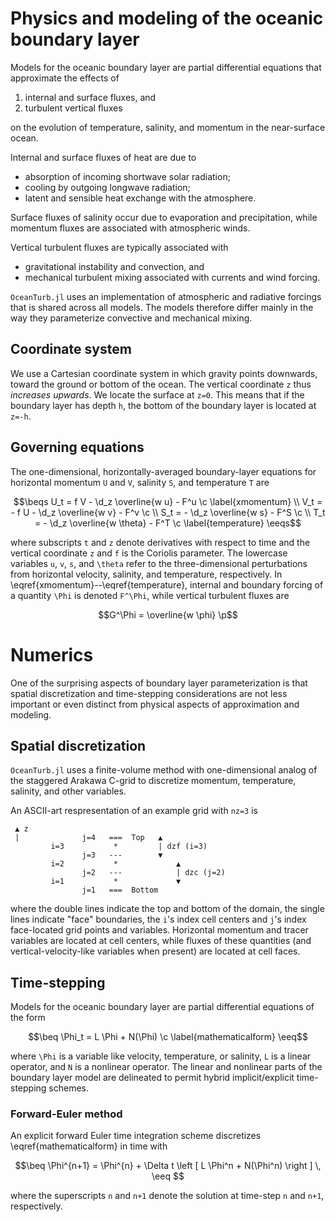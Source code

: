 ```math
\newcommand{\c}{\, ,}
\newcommand{\p}{\, .}
\newcommand{\d}{\partial}

\newcommand{\r}[1]{\mathrm{#1}}

\newcommand{\ee}{\mathrm{e}}

\newcommand{\beq}{\begin{equation}}
\newcommand{\eeq}{\end{equation}}

\newcommand{\beqs}{\begin{gather}}
\newcommand{\eeqs}{\end{gather}}
```

# Physics and modeling of the oceanic boundary layer

Models for the oceanic boundary layer are partial
differential equations that approximate the effects of 

1. internal and surface fluxes, and
2. turbulent vertical fluxes

on the evolution of temperature, salinity, and momentum in
the near-surface ocean.

Internal and surface fluxes of heat are due to

* absorption of incoming shortwave solar radiation;
* cooling by outgoing longwave radiation;
* latent and sensible heat exchange with the atmosphere.

Surface fluxes of salinity occur due to evaporation and precipitation, 
while momentum fluxes are associated with atmospheric winds.

Vertical turbulent fluxes are typically associated with

* gravitational instability and convection, and
* mechanical turbulent mixing associated with currents and wind forcing.

`OceanTurb.jl` uses 
an implementation of atmospheric and radiative forcings that is shared
across all models. The models therefore differ mainly in the way they
parameterize convective and mechanical mixing.

## Coordinate system

We use a Cartesian coordinate system in which gravity points downwards, 
toward the ground or bottom of the ocean. The vertical coordinate ``z`` 
thus *increases upwards*. We locate the surface at ``z=0``. This means that if
the boundary layer has depth ``h``, the bottom of the boundary layer is 
located at ``z=-h``.

## Governing equations

The one-dimensional, horizontally-averaged boundary-layer equations for 
horizontal momentum ``U`` and ``V``, salinity ``S``, and 
temperature ``T`` are 

```math
\beqs
U_t =   f V - \d_z \overline{w u} - F^u \c \label{xmomentum} \\
V_t = - f U - \d_z \overline{w v} - F^v \c \\
S_t =       - \d_z \overline{w s} - F^S \c \\
T_t =       - \d_z \overline{w \theta} - F^T \c \label{temperature}
\eeqs
```

where subscripts ``t`` and ``z`` denote derivatives with respect to time 
and the vertical coordinate ``z`` and ``f`` is the Coriolis parameter. 
The lowercase variables ``u``, ``v``, ``s``, and ``\theta`` refer to the 
three-dimensional perturbations from horizontal velocity, salinity, and 
temperature, respectively. 
In \eqref{xmomentum}--\eqref{temperature}, internal and boundary forcing of a
quantity ``\Phi`` is denoted ``F^\Phi``, while vertical turbulent fluxes are

```math
G^\Phi = \overline{w \phi} \p
```

# Numerics

One of the surprising aspects of boundary layer parameterization is that 
spatial discretization and time-stepping considerations are not less important
or even distinct from physical aspects of approximation and modeling.

## Spatial discretization

`OceanTurb.jl` uses a finite-volume method with one-dimensional analog of 
the staggered Arakawa C-grid to discretize momentum, temperature, salinity,
and other variables.

An ASCII-art respresentation of an example grid with `nz=3` is

```text
 ▲ z 
 |              j=4   ===  Top   ▲              
         i=3           *         | dzf (i=3)
                j=3   ---        ▼
         i=2           *             ▲            
                j=2   ---            | dzc (j=2) 
         i=1           *             ▼  
                j=1   ===  Bottom
```

where the double lines indicate the top and bottom of the domain,
the single lines indicate "face" boundaries, the
`i`'s index cell centers and `j`'s index face-located grid points 
and variables.
Horizontal momentum and tracer variables are located at cell centers, 
while fluxes of these quantities (and vertical-velocity-like variables when present)
are located at cell faces. 


## Time-stepping

Models for the oceanic boundary layer are partial differential equations of 
the form

```math
\beq
\Phi_t = L \Phi + N(\Phi) \c
\label{mathematicalform}
\eeq
```

where ``\Phi`` is a variable like velocity, temperature, or salinity, ``L`` is 
a linear operator, and ``N`` is a nonlinear operator. The linear and nonlinear
parts of the boundary layer model are delineated to permit hybrid 
implicit/explicit time-stepping schemes.

### Forward-Euler method

An explicit forward Euler time integration scheme discretizes
\eqref{mathematicalform} in time with

```math
\beq
\Phi^{n+1} = \Phi^{n} + \Delta t \left [ L \Phi^n + N(\Phi^n) \right ] \,
\eeq 
```

where the superscripts ``n`` and ``n+1`` denote the solution at 
time-step ``n`` and ``n+1``, respectively.
